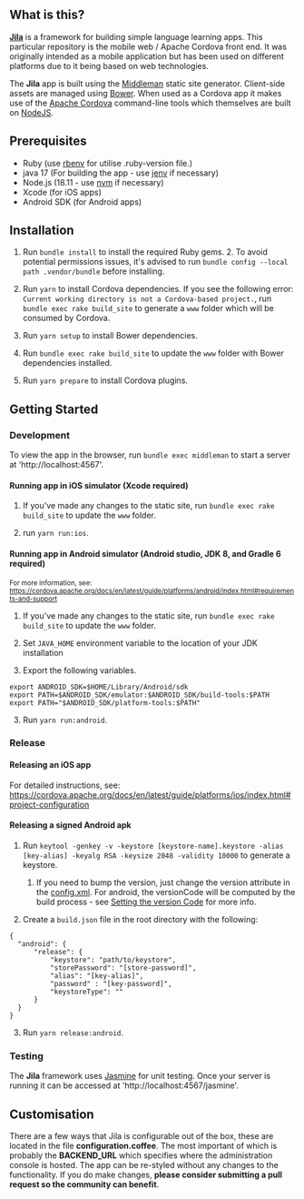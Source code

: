 ## What is this?

[**Jila**](http://jilaframework.github.io) is a framework for building simple language learning apps. This particular repository is the mobile web / Apache Cordova front end. It was originally intended as a mobile application but has been used on different platforms due to it being based on web technologies.

The **Jila** app is built using the [Middleman](http://middlemanapp.com) static site generator. Client-side assets are managed using [Bower](http://bower.io/). When used as a Cordova app it makes use of the [Apache Cordova](http://cordova.apache.org/) command-line tools which themselves are built on [NodeJS](http://nodejs.org/).

## Prerequisites

- Ruby (use [rbenv](https://github.com/rbenv/rbenv?tab=readme-ov-file#installation) for utilise .ruby-version file.)
- java 17 (For building the app - use [jenv](https://www.jenv.be/) if necessary)
- Node.js (18.11 - use [nvm](https://github.com/nvm-sh/nvm) if necessary)
- Xcode (for iOS apps)
- Android SDK (for Android apps)

## Installation
1. Run `bundle install` to install the required Ruby gems.
   2. To avoid potential permissions issues, it's advised to run `bundle config --local path .vendor/bundle` before installing.

2. Run `yarn` to install Cordova dependencies. If you see the following error: `Current working directory is not a Cordova-based project.`, run `bundle exec rake build_site` to generate a `www` folder which will be consumed by Cordova.

3. Run `yarn setup` to install Bower dependencies.

4. Run `bundle exec rake build_site` to update the `www` folder with Bower dependencies installed.

5. Run `yarn prepare` to install Cordova plugins.

## Getting Started

### Development
To view the app in the browser, run `bundle exec middleman` to start a server at 'http://localhost:4567'.

#### Running app in iOS simulator (Xcode required)
1. If you've made any changes to the static site, run `bundle exec rake build_site` to update the `www` folder.

2. run `yarn run:ios`.

#### Running app in Android simulator (Android studio, JDK 8, and Gradle 6 required)
<sup>For more information, see: https://cordova.apache.org/docs/en/latest/guide/platforms/android/index.html#requirements-and-support</sup>
1. If you've made any changes to the static site, run `bundle exec rake build_site` to update the `www` folder.

2. Set `JAVA_HOME` environment variable to the location of your JDK installation

3. Export the following variables.
```
export ANDROID_SDK=$HOME/Library/Android/sdk
export PATH=$ANDROID_SDK/emulator:$ANDROID_SDK/build-tools:$PATH
export PATH="$ANDROID_SDK/platform-tools:$PATH"
```

3. Run `yarn run:android`.

### Release

#### Releasing an iOS app
For detailed instructions, see: https://cordova.apache.org/docs/en/latest/guide/platforms/ios/index.html#project-configuration

#### Releasing a signed Android apk
1. Run `keytool -genkey -v -keystore [keystore-name].keystore -alias [key-alias] -keyalg RSA -keysize 2048 -validity 10000` to generate a keystore. 
   1. If you need to bump the version, just change the version attribute in the [config.xml](source/config.xml). For android, the versionCode will be computed by the build process - see [Setting the version Code](https://cordova.apache.org/docs/en/12.x/guide/platforms/android/index.html#setting-the-version-code) for more info. 

2. Create a `build.json` file in the root directory with the following:
```
{
  "android": {
      "release": {
          "keystore": "path/to/keystore",
          "storePassword": "[store-password]",
          "alias": "[key-alias]",
          "password" : "[key-password]",
          "keystoreType": ""
      }
  }
}
```

3. Run `yarn release:android`.


### Testing
The **Jila** framework uses [Jasmine](http://jasmine.github.io/) for unit testing. Once your server is running it can be accessed at 'http://localhost:4567/jasmine'.

## Customisation
There are a few ways that Jila is configurable out of the box, these are located in the file **configuration.coffee**. The most important of which is probably the **BACKEND_URL** which specifies where the administration console is hosted.
The app can be re-styled without any changes to the functionality. If you do make changes, **please consider submitting a pull request so the community can benefit**.